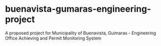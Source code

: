 buenavista-gumaras-engineering-project
======================================

A proposed project for Municipality of Buenavista, Guimaras - Engineering Office Achieving and Permit Monitoring System 
